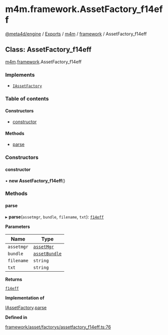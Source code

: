 # m4m.framework.AssetFactory\_f14eff

[@meta4d/engine](../) / [Exports](../modules/) / [m4m](../modules/m4m.md) / [framework](../modules/m4m.framework.md) / AssetFactory\_f14eff

## Class: AssetFactory\_f14eff

[m4m](../modules/m4m.md).[framework](../modules/m4m.framework.md).AssetFactory\_f14eff

### Implements

* [`IAssetFactory`](../interfaces/m4m.framework.IAssetFactory.md)

### Table of contents

#### Constructors

* [constructor](m4m.framework.AssetFactory\_f14eff.md#constructor)

#### Methods

* [parse](m4m.framework.AssetFactory\_f14eff.md#parse)

### Constructors

#### constructor

• **new AssetFactory\_f14eff**()

### Methods

#### parse

▸ **parse**(`assetmgr`, `bundle`, `filename`, `txt`): [`f14eff`](m4m.framework.f14eff.md)

**Parameters**

| Name       | Type                                          |
| ---------- | --------------------------------------------- |
| `assetmgr` | [`assetMgr`](m4m.framework.assetMgr.md)       |
| `bundle`   | [`assetBundle`](m4m.framework.assetBundle.md) |
| `filename` | `string`                                      |
| `txt`      | `string`                                      |

**Returns**

[`f14eff`](m4m.framework.f14eff.md)

**Implementation of**

[IAssetFactory](../interfaces/m4m.framework.IAssetFactory.md).[parse](../interfaces/m4m.framework.IAssetFactory.md#parse)

**Defined in**

[framework/asset/factorys/assetfactory\_f14eff.ts:76](https://github.com/meta4d-me/meta4d-engine/blob/cf6bfe6/src/framework/asset/factorys/assetfactory\_f14eff.ts#L76)
